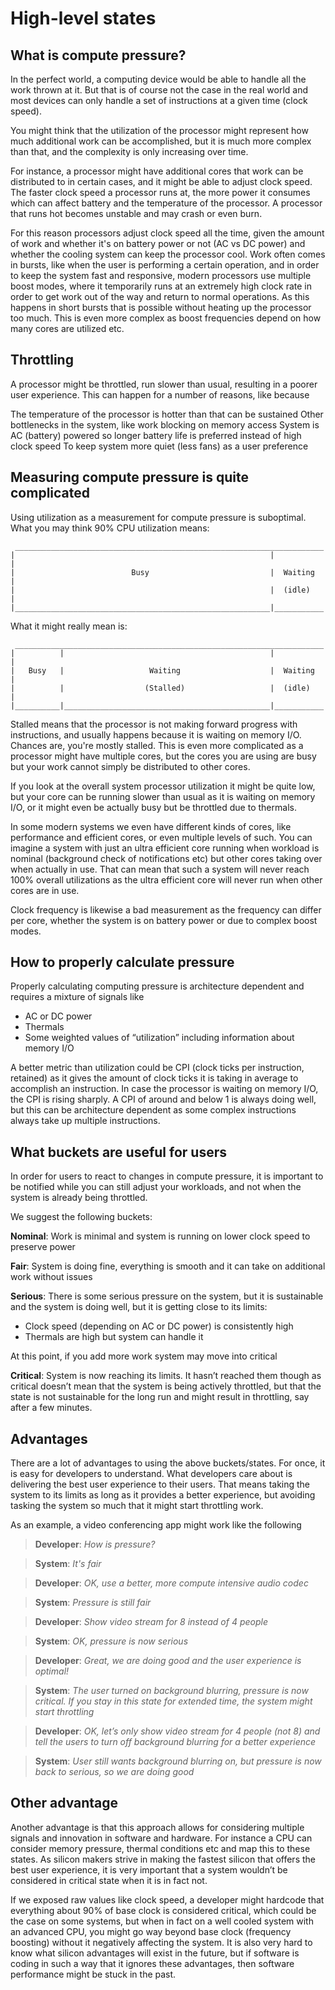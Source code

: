 High-level states
===

What is compute pressure?
---

In the perfect world, a computing device would be able to handle all the work thrown at it. But that is of course not the case in the real world and most devices can only handle a set of instructions at a given time (clock speed).

You might think that the utilization of the processor might represent how much additional work can be accomplished, but it is much more complex than that, and the complexity is only increasing over time.

For instance, a processor might have additional cores that work can be distributed to in certain cases, and it might be able to adjust clock speed. The faster clock speed a processor runs at, the more power it consumes which can affect battery and the temperature of the processor. A processor that runs hot becomes unstable and may crash or even burn.

For this reason processors adjust clock speed all the time, given the amount of work and whether it's on battery power or not (AC vs DC power) and whether the cooling system can keep the processor cool. Work often comes in bursts, like when the user is performing a certain operation, and in order to keep the system fast and responsive, modern processors use multiple boost modes, where it temporarily runs at an extremely high clock rate in order to get work out of the way and return to normal operations. As this happens in short bursts that is possible without heating up the processor too much. This is even more complex as boost frequencies depend on how many cores are utilized etc.

Throttling
---
A processor might be throttled, run slower than usual, resulting in a poorer user experience. This can happen for a number of reasons, like because

The temperature of the processor is hotter than that can be sustained
Other bottlenecks in the system, like work blocking on memory access
System is AC (battery) powered so longer battery life is preferred instead of high clock speed
To keep system more quiet (less fans) as a user preference

Measuring compute pressure is quite complicated
---
Using utilization as a measurement for compute pressure is suboptimal. What you may think 90% CPU utilization means:

```
 _____________________________________________________________________
|                                                         |           |
|                          Busy                           |  Waiting  |
|                                                         |  (idle)   |
|_________________________________________________________|___________|

```

What it might really mean is:

```
 _____________________________________________________________________
|          |                                              |           |
|   Busy   |                   Waiting                    |  Waiting  |
|          |                  (Stalled)                   |  (idle)   |
|__________|______________________________________________|___________|

```

Stalled means that the processor is not making forward progress with instructions, and usually happens because it is waiting on memory I/O. Chances are, you're mostly stalled.
This is even more complicated as a processor might have multiple cores, but the cores you are using are busy but your work cannot simply be distributed to other cores.

If you look at the overall system processor utilization it might be quite low, but your core can be running slower than usual as it is waiting on memory I/O, or it might even be actually busy but be throttled due to thermals.

In some modern systems we even have different kinds of cores, like performance and efficient cores, or even multiple levels of such. You can imagine a system with just an ultra efficient core running when workload is nominal (background check of notifications etc) but other cores taking over when actually in use. That can mean that such a system will never reach 100% overall utilizations as the ultra efficient core will never run when other cores are in use.
 
Clock frequency is likewise a bad measurement as the frequency can differ per core, whether the system is on battery power or due to complex boost modes.
 
How to properly calculate pressure
---
Properly calculating computing pressure is architecture dependent and requires a mixture of signals like

* AC or DC power
* Thermals
* Some weighted values of “utilization” including information about memory I/O

A better metric than utilization could be CPI (clock ticks per instruction, retained) as it gives the amount of clock ticks it is taking in average to accomplish an instruction. In case the processor is waiting on memory I/O, the CPI is rising sharply. A CPI of around and below 1 is always doing well, but this can be architecture dependent as some complex instructions always take up multiple instructions.
 
What buckets are useful for users
---
In order for users to react to changes in compute pressure, it is important to be notified while you can still adjust your workloads, and not when the system is already being throttled.
 
We suggest the following buckets:

**Nominal**: Work is minimal and system is running on lower clock speed to preserve power

**Fair**: System is doing fine, everything is smooth and it can take on additional work without issues

**Serious**: There is some serious pressure on the system, but it is sustainable and the system is doing well, but it is getting close to its limits:
  * Clock speed (depending on AC or DC power) is consistently high
  * Thermals are high but system can handle it

At this point, if you add more work system may move into critical

**Critical**: System is now reaching its limits. It hasn’t reached them though as critical doesn’t mean that the system is being actively throttled, but that the state is not sustainable for the long run and might result in throttling, say after a few minutes.
 
Advantages
---
There are a lot of advantages to using the above buckets/states. For once, it is easy for developers to understand. What developers care about is delivering the best user experience to their users. That means taking the system to its limits as long as it provides a better experience, but avoiding tasking the system so much that it might start throttling work.

As an example, a video conferencing app might work like the following

> **Developer**: *How is pressure?*

> **System**:  *It's fair*

> **Developer**: *OK, use a better, more compute intensive audio codec*

> **System**: *Pressure is still fair*

> **Developer**: *Show video stream for 8 instead of 4 people*

> **System**: *OK, pressure is now serious*

> **Developer**: *Great, we are doing good and the user experience is optimal!*

> **System**: *The user turned on background blurring, pressure is now critical. If you stay in this state for extended time, the system might start throttling*

> **Developer**: *OK, let’s only show video stream for 4 people (not 8) and tell the users to turn off background blurring for a better experience*

> **System**: *User still wants background blurring on, but pressure is now back to serious, so we are doing good*

Other advantage
---
 
Another advantage is that this approach allows for considering multiple signals and innovation in software and hardware. For instance a CPU can consider memory pressure, thermal conditions etc and map this to these states. As silicon makers strive in making the fastest silicon that offers the best user experience, it is very important that a system wouldn’t be considered in critical state when it is in fact not.

If we exposed raw values like clock speed, a developer might hardcode that everything about 90% of base clock is considered critical, which could be the case on some systems, but when in fact on a well cooled system with an advanced CPU, you might go way beyond base clock (frequency boosting) without it negatively affecting the system. It is also very hard to know what silicon advantages will exist in the future, but if software is coding in such a way that it ignores these advantages, then software performance might be stuck in the past.
 
 
 




